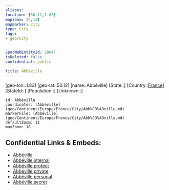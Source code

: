 ```yaml
---
aliases: 
location: [50.12,1.83]
mapzoom: [7,12] 
mapmarker: city 
type: City
tags:
- geo/City


SpocWebEntityId: 28647
isDeleted: false
confidential: public

title: Abbéville
---
```

[geo-lon::1.83]
[geo-lat::50.12]
[name::Abbéville]
[State::]
[Country::[France](geo/Continent/Europe/France.md)]
[StateId::]
[Population::]
[Unknown::]


```leaflet
id: Abbéville
coordinates: [Abbéville](geo/Continent/Europe/France/City/Abb%C3%A9ville.md)
markerFile: [Abbéville](geo/Continent/Europe/France/City/Abb%C3%A9ville.md)
defaultZoom: 11 
maxZoom: 18
```


## Confidential Links & Embeds: 
- [Abbéville](../../../../../../_public/geo/Continent/Europe/France/City/Abb%C3%A9ville.md) 
- [Abbéville.internal](../../../../../../_internal/geo/Continent/Europe/France/City/Abb%C3%A9ville.internal.md) 
- [Abbéville.protect](../../../../../../_protect/geo/Continent/Europe/France/City/Abb%C3%A9ville.protect.md) 
- [Abbéville.private](../../../../../../_private/geo/Continent/Europe/France/City/Abb%C3%A9ville.private.md) 
- [Abbéville.personal](../../../../../../_personal/geo/Continent/Europe/France/City/Abb%C3%A9ville.personal.md) 
- [Abbéville.secret](../../../../../../_secret/geo/Continent/Europe/France/City/Abb%C3%A9ville.secret.md) 
